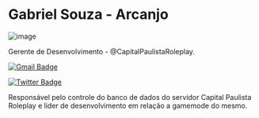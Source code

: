 # Gabriel Souza - Arcanjo
![image](https://user-images.githubusercontent.com/73763595/119979514-717b4800-bf91-11eb-8454-16ae88efe21f.png)


Gerente de Desenvolvimento - @CapitalPaulistaRoleplay.

[![Gmail Badge](https://img.shields.io/badge/contato.arcanjo@gmail.com-dbb284?style=flat-square&logo=Gmail&logoColor=white&link=mailto:diego.schell.f@gmail.com)](mailto:diego.schell.f@gmail.com)

[![Twitter Badge](https://img.shields.io/badge/-@arcanjo-dbb284c?style=flat-square&labelColor=dbb284&logo=twitter&logoColor=white&link=https://twitter.com/dieegosf)](https://twitter.com/dieegosf) 

Responsável pelo controle do banco de dados do servidor Capital Paulista Roleplay e lider de desenvolvimento em relação a gamemode do mesmo.
